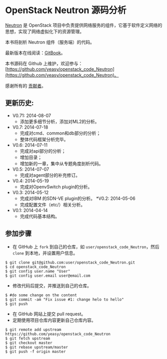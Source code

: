 OpenStack Neutron 源码分析
============
[Neutron](https://wiki.openstack.org/wiki/Neutron) 是 OpenStack 项目中负责提供网络服务的组件，它基于软件定义网络的思想，实现了网络虚拟化下的资源管理。

本书将剖析 Neutron 组件（服务端）的代码。

最新版本在线阅读：[GitBook](https://www.gitbook.io/book/yeasy/openstack_code_Neutron)。

本书源码在 Github 上维护，欢迎参与： [https://github.com/yeasy/openstack_code_Neutron](https://github.com/yeasy/openstack_code_Neutron)。

感谢所有的 [贡献者](https://github.com/yeasy/openstack_code_Neutron/graphs/contributors)。

## 更新历史:
* V0.71: 2014-08-07
    * 添加更多细节分析，添加对ML2的分析。
* V0.7: 2014-07-18
    * 完成对cmd、common和db部分的分析；
    * 整体代码框架分析完毕。
* V0.6: 2014-07-11
	* 完成对api部分的分析；
    * 增加目录；
	* 增加新的一章，集中从专题角度剖析代码。
* V0.5: 2014-07-07
	* 完成对agent部分的补充修订。
* V0.4: 2014-05-19
	* 完成对OpenvSwitch plugin的分析。
* V0.3: 2014-05-12
	* 完成对IBM 的SDN-VE plugin的分析。
*V0.2: 2014-05-06
	* 完成配置文件（etc/）相关分析。
* V0.1: 2014-04-14
	* 完成代码基本结构。


## 参加步骤
* 在 GitHub 上 `fork` 到自己的仓库，如 `user/openstack_code_Neutron`，然后 `clone` 到本地，并设置用户信息。
```
$ git clone git@github.com:user/openstack_code_Neutron.git
$ cd openstack_code_Neutron
$ git config user.name "User"
$ git config user.email user@email.com
```

* 修改代码后提交，并推送到自己的仓库。
```
$ #do some change on the content
$ git commit -am "Fix issue #1: change helo to hello"
$ git push
```

* 在 GitHub 网站上提交 pull request。
* 定期使用项目仓库内容更新自己仓库内容。
```
$ git remote add upstream https://github.com/yeasy/openstack_code_Neutron
$ git fetch upstream
$ git checkout master
$ git rebase upstream/master
$ git push -f origin master
```
